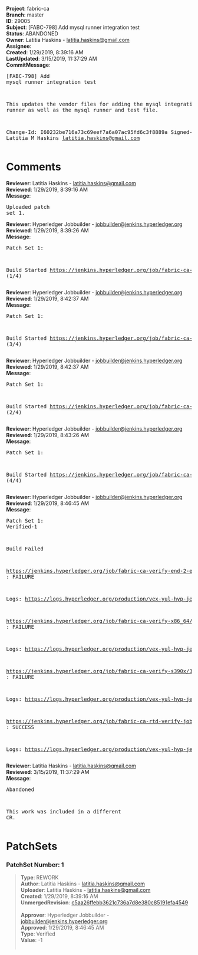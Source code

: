 <strong>Project</strong>: fabric-ca<br><strong>Branch</strong>: master<br><strong>ID</strong>: 29005<br><strong>Subject</strong>: [FABC-798] Add mysql runner integration test<br><strong>Status</strong>: ABANDONED<br><strong>Owner</strong>: Latitia Haskins - latitia.haskins@gmail.com<br><strong>Assignee</strong>:<br><strong>Created</strong>: 1/29/2019, 8:39:16 AM<br><strong>LastUpdated</strong>: 3/15/2019, 11:37:29 AM<br><strong>CommitMessage</strong>:<br><pre>[FABC-798] Add mysql runner integration test

This updates the vendor files for adding the mysql
integration test runner as well as the mysql runner
and test file.

Change-Id: I60232be716a73c69eef7a6a07ac95fd6c3f8889a
Signed-off-by: Latitia M Haskins <latitia.haskins@gmail.com>
</pre><h1>Comments</h1><strong>Reviewer</strong>: Latitia Haskins - latitia.haskins@gmail.com<br><strong>Reviewed</strong>: 1/29/2019, 8:39:16 AM<br><strong>Message</strong>: <pre>Uploaded patch set 1.</pre><strong>Reviewer</strong>: Hyperledger Jobbuilder - jobbuilder@jenkins.hyperledger.org<br><strong>Reviewed</strong>: 1/29/2019, 8:39:26 AM<br><strong>Message</strong>: <pre>Patch Set 1:

Build Started https://jenkins.hyperledger.org/job/fabric-ca-verify-s390x/3672/ (1/4)</pre><strong>Reviewer</strong>: Hyperledger Jobbuilder - jobbuilder@jenkins.hyperledger.org<br><strong>Reviewed</strong>: 1/29/2019, 8:42:37 AM<br><strong>Message</strong>: <pre>Patch Set 1:

Build Started https://jenkins.hyperledger.org/job/fabric-ca-verify-end-2-end-x86_64/996/ (3/4)</pre><strong>Reviewer</strong>: Hyperledger Jobbuilder - jobbuilder@jenkins.hyperledger.org<br><strong>Reviewed</strong>: 1/29/2019, 8:42:37 AM<br><strong>Message</strong>: <pre>Patch Set 1:

Build Started https://jenkins.hyperledger.org/job/fabric-ca-rtd-verify-job/262/ (2/4)</pre><strong>Reviewer</strong>: Hyperledger Jobbuilder - jobbuilder@jenkins.hyperledger.org<br><strong>Reviewed</strong>: 1/29/2019, 8:43:26 AM<br><strong>Message</strong>: <pre>Patch Set 1:

Build Started https://jenkins.hyperledger.org/job/fabric-ca-verify-x86_64/3569/ (4/4)</pre><strong>Reviewer</strong>: Hyperledger Jobbuilder - jobbuilder@jenkins.hyperledger.org<br><strong>Reviewed</strong>: 1/29/2019, 8:46:45 AM<br><strong>Message</strong>: <pre>Patch Set 1: Verified-1

Build Failed 

https://jenkins.hyperledger.org/job/fabric-ca-verify-end-2-end-x86_64/996/ : FAILURE

Logs: https://logs.hyperledger.org/production/vex-yul-hyp-jenkins-3/fabric-ca-verify-end-2-end-x86_64/996

https://jenkins.hyperledger.org/job/fabric-ca-verify-x86_64/3569/ : FAILURE

Logs: https://logs.hyperledger.org/production/vex-yul-hyp-jenkins-3/fabric-ca-verify-x86_64/3569

https://jenkins.hyperledger.org/job/fabric-ca-verify-s390x/3672/ : FAILURE

Logs: https://logs.hyperledger.org/production/vex-yul-hyp-jenkins-3/fabric-ca-verify-s390x/3672

https://jenkins.hyperledger.org/job/fabric-ca-rtd-verify-job/262/ : SUCCESS

Logs: https://logs.hyperledger.org/production/vex-yul-hyp-jenkins-3/fabric-ca-rtd-verify-job/262</pre><strong>Reviewer</strong>: Latitia Haskins - latitia.haskins@gmail.com<br><strong>Reviewed</strong>: 3/15/2019, 11:37:29 AM<br><strong>Message</strong>: <pre>Abandoned

This work was included in a different CR.</pre><h1>PatchSets</h1><h3>PatchSet Number: 1</h3><blockquote><strong>Type</strong>: REWORK<br><strong>Author</strong>: Latitia Haskins - latitia.haskins@gmail.com<br><strong>Uploader</strong>: Latitia Haskins - latitia.haskins@gmail.com<br><strong>Created</strong>: 1/29/2019, 8:39:16 AM<br><strong>UnmergedRevision</strong>: [c5aa26ffebb3621c736a7d8e380c85191efa4549](https://github.com/hyperledger-gerrit-archive/fabric-ca/commit/c5aa26ffebb3621c736a7d8e380c85191efa4549)<br><br><strong>Approver</strong>: Hyperledger Jobbuilder - jobbuilder@jenkins.hyperledger.org<br><strong>Approved</strong>: 1/29/2019, 8:46:45 AM<br><strong>Type</strong>: Verified<br><strong>Value</strong>: -1<br><br></blockquote>